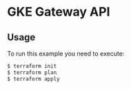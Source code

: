# GKE Gateway API

## Usage
To run this example you need to execute:
```bash
$ terraform init
$ terraform plan
$ terraform apply
```
